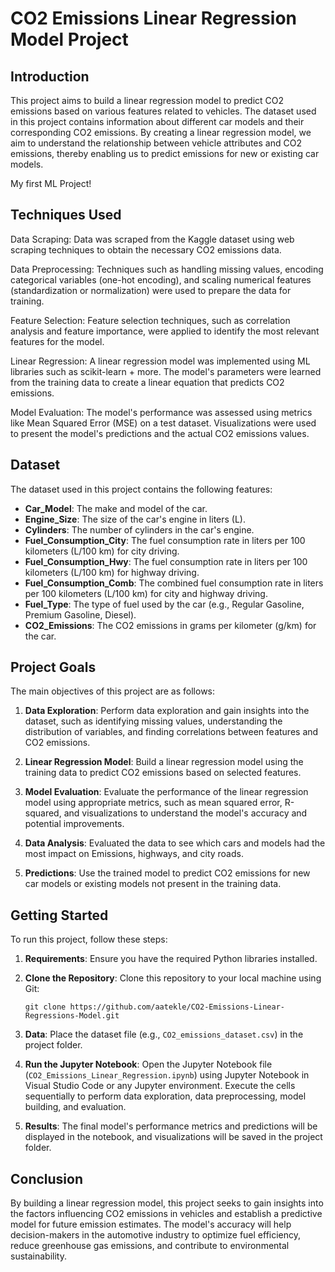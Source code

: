 # CO2 Emissions Linear Regression Model Project

## Introduction

This project aims to build a linear regression model to predict CO2 emissions based on various features related to vehicles. The dataset used in this project contains information about different car models and their corresponding CO2 emissions. By creating a linear regression model, we aim to understand the relationship between vehicle attributes and CO2 emissions, thereby enabling us to predict emissions for new or existing car models.

My first ML Project!

## Techniques Used

Data Scraping: Data was scraped from the Kaggle dataset using web scraping techniques to obtain the necessary CO2 emissions data.

Data Preprocessing: Techniques such as handling missing values, encoding categorical variables (one-hot encoding), and scaling numerical features (standardization or normalization) were used to prepare the data for training.

Feature Selection: Feature selection techniques, such as correlation analysis and feature importance, were applied to identify the most relevant features for the model.

Linear Regression: A linear regression model was implemented using ML libraries such as scikit-learn + more. The model's parameters were learned from the training data to create a linear equation that predicts CO2 emissions.

Model Evaluation: The model's performance was assessed using metrics like Mean Squared Error (MSE) on a test dataset. Visualizations were used to present the model's predictions and the actual CO2 emissions values.

## Dataset

The dataset used in this project contains the following features:

- **Car_Model**: The make and model of the car.
- **Engine_Size**: The size of the car's engine in liters (L).
- **Cylinders**: The number of cylinders in the car's engine.
- **Fuel_Consumption_City**: The fuel consumption rate in liters per 100 kilometers (L/100 km) for city driving.
- **Fuel_Consumption_Hwy**: The fuel consumption rate in liters per 100 kilometers (L/100 km) for highway driving.
- **Fuel_Consumption_Comb**: The combined fuel consumption rate in liters per 100 kilometers (L/100 km) for city and highway driving.
- **Fuel_Type**: The type of fuel used by the car (e.g., Regular Gasoline, Premium Gasoline, Diesel).
- **CO2_Emissions**: The CO2 emissions in grams per kilometer (g/km) for the car.

## Project Goals

The main objectives of this project are as follows:

1. **Data Exploration**: Perform data exploration and gain insights into the dataset, such as identifying missing values, understanding the distribution of variables, and finding correlations between features and CO2 emissions.

2. **Linear Regression Model**: Build a linear regression model using the training data to predict CO2 emissions based on selected features.

3. **Model Evaluation**: Evaluate the performance of the linear regression model using appropriate metrics, such as mean squared error, R-squared, and visualizations to understand the model's accuracy and potential improvements.

4. **Data Analysis**: Evaluated the data to see which cars and models had the most impact on Emissions, highways, and city roads.

5. **Predictions**: Use the trained model to predict CO2 emissions for new car models or existing models not present in the training data.

## Getting Started

To run this project, follow these steps:

1. **Requirements**: Ensure you have the required Python libraries installed.

2. **Clone the Repository**: Clone this repository to your local machine using Git:

   ```
   git clone https://github.com/aatekle/CO2-Emissions-Linear-Regressions-Model.git
   ```

3. **Data**: Place the dataset file (e.g., `CO2_emissions_dataset.csv`) in the project folder.

4. **Run the Jupyter Notebook**: Open the Jupyter Notebook file (`CO2_Emissions_Linear_Regression.ipynb`) using Jupyter Notebook in Visual Studio Code or any Jupyter environment. Execute the cells sequentially to perform data exploration, data preprocessing, model building, and evaluation.

5. **Results**: The final model's performance metrics and predictions will be displayed in the notebook, and visualizations will be saved in the project folder.

## Conclusion

By building a linear regression model, this project seeks to gain insights into the factors influencing CO2 emissions in vehicles and establish a predictive model for future emission estimates. The model's accuracy will help decision-makers in the automotive industry to optimize fuel efficiency, reduce greenhouse gas emissions, and contribute to environmental sustainability.
